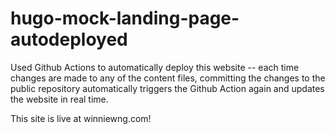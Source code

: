 # hugo-mock-landing-page-autodeployed

Used Github Actions to automatically deploy this website -- each time changes are made to any of the content files, committing the changes to the public repository automatically triggers the Github Action again and updates the website in real time. 


This site is live at winniewng.com!
